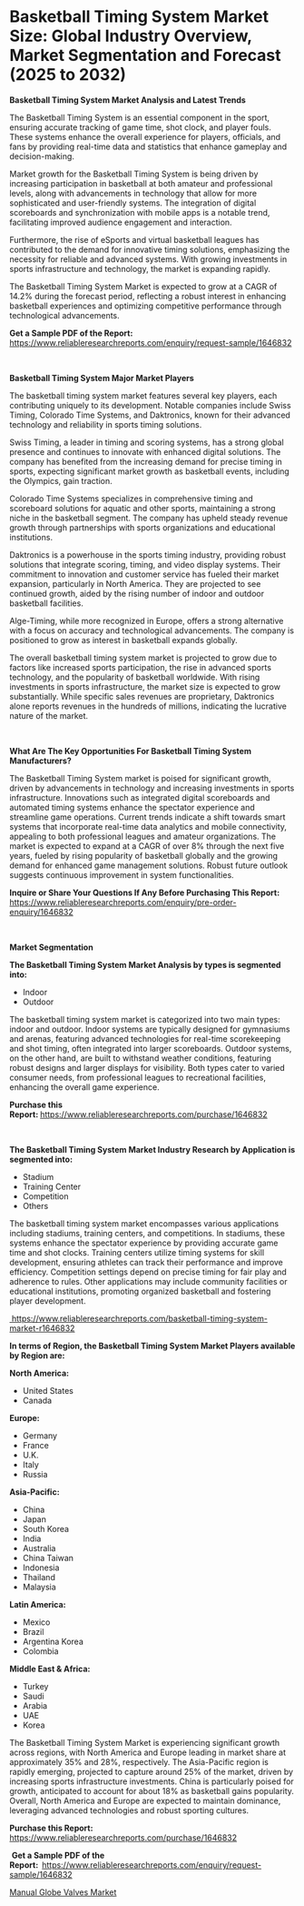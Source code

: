<p><h1>Basketball Timing System Market Size: Global Industry Overview, Market Segmentation and Forecast (2025 to 2032)</h1></p><p><strong>Basketball Timing System Market Analysis and Latest Trends</strong></p>
<p><p>The Basketball Timing System is an essential component in the sport, ensuring accurate tracking of game time, shot clock, and player fouls. These systems enhance the overall experience for players, officials, and fans by providing real-time data and statistics that enhance gameplay and decision-making.</p><p>Market growth for the Basketball Timing System is being driven by increasing participation in basketball at both amateur and professional levels, along with advancements in technology that allow for more sophisticated and user-friendly systems. The integration of digital scoreboards and synchronization with mobile apps is a notable trend, facilitating improved audience engagement and interaction.</p><p>Furthermore, the rise of eSports and virtual basketball leagues has contributed to the demand for innovative timing solutions, emphasizing the necessity for reliable and advanced systems. With growing investments in sports infrastructure and technology, the market is expanding rapidly.</p><p>The Basketball Timing System Market is expected to grow at a CAGR of 14.2% during the forecast period, reflecting a robust interest in enhancing basketball experiences and optimizing competitive performance through technological advancements.</p></p>
<p><strong>Get a Sample PDF of the Report:&nbsp;</strong> <a href="https://www.reliableresearchreports.com/enquiry/request-sample/1646832?utm_campaign=2030&utm_medium=2&utm_source=Github&utm_content=ia&utm_term=11042025&utm_id=basketball-timing-system">https://www.reliableresearchreports.com/enquiry/request-sample/1646832</a></p>
<p>&nbsp;</p>
<p><strong>Basketball Timing System Major Market Players</strong></p>
<p><p>The basketball timing system market features several key players, each contributing uniquely to its development. Notable companies include Swiss Timing, Colorado Time Systems, and Daktronics, known for their advanced technology and reliability in sports timing solutions.</p><p>Swiss Timing, a leader in timing and scoring systems, has a strong global presence and continues to innovate with enhanced digital solutions. The company has benefited from the increasing demand for precise timing in sports, expecting significant market growth as basketball events, including the Olympics, gain traction.</p><p>Colorado Time Systems specializes in comprehensive timing and scoreboard solutions for aquatic and other sports, maintaining a strong niche in the basketball segment. The company has upheld steady revenue growth through partnerships with sports organizations and educational institutions.</p><p>Daktronics is a powerhouse in the sports timing industry, providing robust solutions that integrate scoring, timing, and video display systems. Their commitment to innovation and customer service has fueled their market expansion, particularly in North America. They are projected to see continued growth, aided by the rising number of indoor and outdoor basketball facilities.</p><p>Alge-Timing, while more recognized in Europe, offers a strong alternative with a focus on accuracy and technological advancements. The company is positioned to grow as interest in basketball expands globally.</p><p>The overall basketball timing system market is projected to grow due to factors like increased sports participation, the rise in advanced sports technology, and the popularity of basketball worldwide. With rising investments in sports infrastructure, the market size is expected to grow substantially. While specific sales revenues are proprietary, Daktronics alone reports revenues in the hundreds of millions, indicating the lucrative nature of the market.</p></p>
<p>&nbsp;</p>
<p><strong>What Are The Key Opportunities For Basketball Timing System Manufacturers?</strong></p>
<p><p>The Basketball Timing System market is poised for significant growth, driven by advancements in technology and increasing investments in sports infrastructure. Innovations such as integrated digital scoreboards and automated timing systems enhance the spectator experience and streamline game operations. Current trends indicate a shift towards smart systems that incorporate real-time data analytics and mobile connectivity, appealing to both professional leagues and amateur organizations. The market is expected to expand at a CAGR of over 8% through the next five years, fueled by rising popularity of basketball globally and the growing demand for enhanced game management solutions. Robust future outlook suggests continuous improvement in system functionalities.</p></p>
<p><strong>Inquire or Share Your Questions If Any Before Purchasing This Report:</strong> <a href="https://www.reliableresearchreports.com/enquiry/pre-order-enquiry/1646832?utm_campaign=2030&utm_medium=2&utm_source=Github&utm_content=ia&utm_term=11042025&utm_id=basketball-timing-system">https://www.reliableresearchreports.com/enquiry/pre-order-enquiry/1646832</a></p>
<p>&nbsp;</p>
<p><strong>Market Segmentation</strong></p>
<p><strong>The Basketball Timing System Market Analysis by types is segmented into:</strong></p>
<p><ul><li>Indoor</li><li>Outdoor</li></ul></p>
<p><p>The basketball timing system market is categorized into two main types: indoor and outdoor. Indoor systems are typically designed for gymnasiums and arenas, featuring advanced technologies for real-time scorekeeping and shot timing, often integrated into larger scoreboards. Outdoor systems, on the other hand, are built to withstand weather conditions, featuring robust designs and larger displays for visibility. Both types cater to varied consumer needs, from professional leagues to recreational facilities, enhancing the overall game experience.</p></p>
<p><strong>Purchase this Report:&nbsp;</strong><a href="https://www.reliableresearchreports.com/purchase/1646832?utm_campaign=2030&utm_medium=2&utm_source=Github&utm_content=ia&utm_term=11042025&utm_id=basketball-timing-system">https://www.reliableresearchreports.com/purchase/1646832</a></p>
<p>&nbsp;</p>
<p><strong>The Basketball Timing System Market Industry Research by Application is segmented into:</strong></p>
<p><ul><li>Stadium</li><li>Training Center</li><li>Competition</li><li>Others</li></ul></p>
<p><p>The basketball timing system market encompasses various applications including stadiums, training centers, and competitions. In stadiums, these systems enhance the spectator experience by providing accurate game time and shot clocks. Training centers utilize timing systems for skill development, ensuring athletes can track their performance and improve efficiency. Competition settings depend on precise timing for fair play and adherence to rules. Other applications may include community facilities or educational institutions, promoting organized basketball and fostering player development.</p></p>
<p><a href="https://www.reliableresearchreports.com/basketball-timing-system-market-r1646832?utm_campaign=2030&utm_medium=2&utm_source=Github&utm_content=ia&utm_term=11042025&utm_id=basketball-timing-system">&nbsp;https://www.reliableresearchreports.com/basketball-timing-system-market-r1646832</a></p>
<p><strong>In terms of Region, the Basketball Timing System Market Players available by Region are:</strong></p>
<p>
    <p> <strong> North America: </strong>
        <ul>
            <li>United States</li>
            <li>Canada</li>
        </ul>
        </p> 
    <p> <strong> Europe: </strong>
        <ul>
            <li>Germany</li>
            <li>France</li>
            <li>U.K.</li>
            <li>Italy</li>
            <li>Russia</li>
        </ul>
        </p> 
    <p> <strong> Asia-Pacific: </strong>
        <ul>
            <li>China</li>
            <li>Japan</li>
            <li>South Korea</li>
            <li>India</li>
            <li>Australia</li>
            <li>China Taiwan</li>
            <li>Indonesia</li>
            <li>Thailand</li>
            <li>Malaysia</li>
        </ul>
        </p> 
    <p> <strong> Latin America: </strong>
        <ul>
            <li>Mexico</li>
            <li>Brazil</li>
            <li>Argentina Korea</li>
            <li>Colombia</li>
        </ul>
        </p> 
    <p> <strong> Middle East & Africa: </strong>
        <ul>
            <li>Turkey</li>
            <li>Saudi</li>
            <li>Arabia</li>
            <li>UAE</li>
            <li>Korea</li>
        </ul>
    </p>
    </p>
<p><p>The Basketball Timing System Market is experiencing significant growth across regions, with North America and Europe leading in market share at approximately 35% and 28%, respectively. The Asia-Pacific region is rapidly emerging, projected to capture around 25% of the market, driven by increasing sports infrastructure investments. China is particularly poised for growth, anticipated to account for about 18% as basketball gains popularity. Overall, North America and Europe are expected to maintain dominance, leveraging advanced technologies and robust sporting cultures.</p></p>
<p><strong>Purchase this Report: </strong><a href="https://www.reliableresearchreports.com/purchase/1646832?utm_campaign=2030&utm_medium=2&utm_source=Github&utm_content=ia&utm_term=11042025&utm_id=basketball-timing-system">https://www.reliableresearchreports.com/purchase/1646832</a></p>
<p>&nbsp;<strong>Get a Sample PDF of the Report:&nbsp;&nbsp;</strong><a href="https://www.reliableresearchreports.com/enquiry/request-sample/1646832?utm_campaign=2030&utm_medium=2&utm_source=Github&utm_content=ia&utm_term=11042025&utm_id=basketball-timing-system">https://www.reliableresearchreports.com/enquiry/request-sample/1646832</a></p>
<p><strong></strong></p>
<p><p><a href="https://github.com/rvadencho/Market-Research-Report-List-1/blob/main/manual-globe-valves-market.md?utm_campaign=2030&utm_medium=2&utm_source=Github&utm_content=ia&utm_term=11042025&utm_id=basketball-timing-system">Manual Globe Valves Market</a></p></p>
